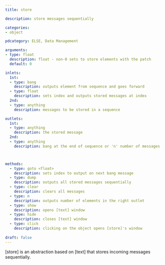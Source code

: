 ```yaml
---
title: store

description: store messages sequentially

categories:
- object

pdcategory: ELSE, Data Management 

arguments:
- type: float
  description: float - non-0 sets to store elements with the patch
  default: 0

inlets:
  1st:
  - type: bang
    description: outputs element from sequence and goes forward
  - type: float
    description: sets index and outputs stored messages at index
  2nd:
  - type: anything
    description: messages to be stored in a sequence

outlets:
  1st:
  - type: anything
    description: the stored message
  2nd:
  - type: anything
    description: bang at the end of sequence or 'n' number of messages



methods:
  - type: goto <float>
    description: sets index to output on next bang message
  - type: dump
    description: outputs all stored messages sequentially
  - type: clear
    description: clears all messages
  - type: n
    description: outputs number of elements in the right outlet
  - type: show
    description: opens [text] window
  - type: hide
    description: closes [text] window
  - type: click
    description: clicking on the object opens [store]'s window
    
draft: false
---
```


[store] is an abstraction based on [text] that stores incoming messages sequentially.
